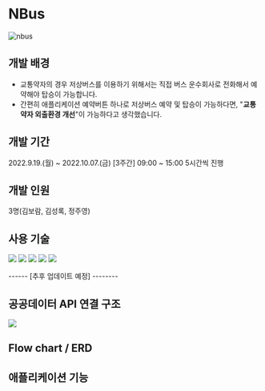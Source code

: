 # NBus
![nbus](https://user-images.githubusercontent.com/102525066/192446602-18526843-d4b5-4ce1-8187-675b537399ac.png)

## 개발 배경
* 교통약자의 경우 저상버스를 이용하기 위해서는 직접 버스 운수회사로 전화해서 예약해야 탑승이 가능합니다.
* 간편히 애플리케이션 예약버튼 하나로 저상버스 예약 및 탑승이 가능하다면, "**교통약자 외출환경 개선**"이 가능하다고 생각했습니다.

## 개발 기간
2022.9.19.(월) ~ 2022.10.07.(금) [3주간] 
09:00 ~ 15:00 5시간씩 진행

## 개발 인원
3명(김보람, 김성록, 정주영)

## 사용 기술
<img src="https://img.shields.io/badge/Python-3766AB?style=flat-square&logo=Python&logoColor=white"/></a>
<img src="https://img.shields.io/badge/Flask-000000?style=flat-square&logo=Flask&logoColor=white"/></a>
<img src="https://img.shields.io/badge/MySQL-4479A1?style=flat-square&logo=MySQL&logoColor=white"/></a>
<img src="https://img.shields.io/badge/CSS3-1572B6?style=flat-square&logo=CSS3&logoColor=white"/></a>
<img src="https://img.shields.io/badge/HTML5-E34F26?style=flat-square&logo=HTML5&logoColor=white"/></a>


------ [추후 업데이트 예정] --------
## 공공데이터 API 연결 구조
<img src="https://velog.velcdn.com/images/sungrok7/post/51291667-abbf-4c3c-aaa2-6cf939060d8f/image.png"/></a>

## Flow chart / ERD



## 애플리케이션 기능
